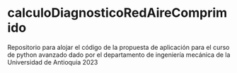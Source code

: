 # calculoDiagnosticoRedAireComprimido
Repositorio para alojar el código de la propuesta de aplicación para el curso de python avanzado dado por el departamento de ingeniería mecánica de la Universidad de Antioquia 2023
